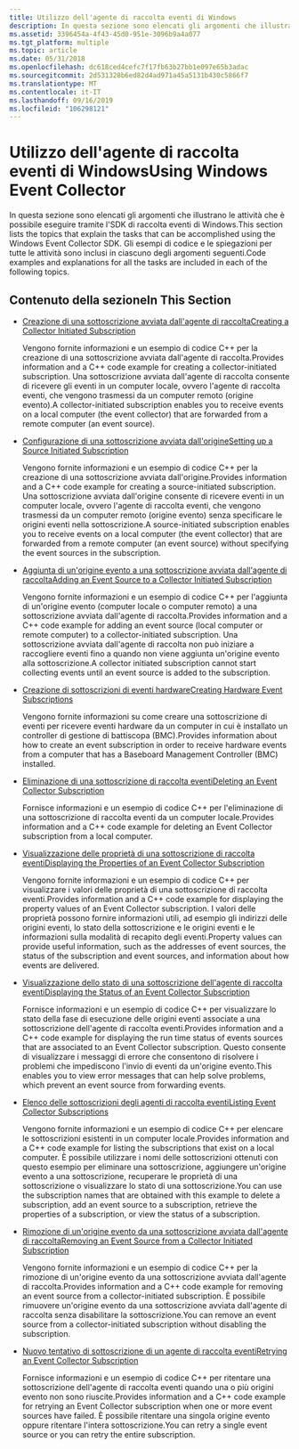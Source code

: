 ```yaml
---
title: Utilizzo dell'agente di raccolta eventi di Windows
description: In questa sezione sono elencati gli argomenti che illustrano le attività che è possibile eseguire tramite l'SDK di raccolta eventi di Windows. Gli esempi di codice e le spiegazioni per tutte le attività sono inclusi in ciascuno degli argomenti seguenti.
ms.assetid: 3396454a-4f43-45d0-951e-3096b9a4a077
ms.tgt_platform: multiple
ms.topic: article
ms.date: 05/31/2018
ms.openlocfilehash: dc618ced4cefc7f17fb63b27bb1e097e65b3adac
ms.sourcegitcommit: 2d531328b6ed82d4ad971a45a5131b430c5866f7
ms.translationtype: MT
ms.contentlocale: it-IT
ms.lasthandoff: 09/16/2019
ms.locfileid: "106298121"
---
```

# <a name="using-windows-event-collector"></a><span data-ttu-id="c13ab-104">Utilizzo dell'agente di raccolta eventi di Windows</span><span class="sxs-lookup"><span data-stu-id="c13ab-104">Using Windows Event Collector</span></span>

<span data-ttu-id="c13ab-105">In questa sezione sono elencati gli argomenti che illustrano le attività che è possibile eseguire tramite l'SDK di raccolta eventi di Windows.</span><span class="sxs-lookup"><span data-stu-id="c13ab-105">This section lists the topics that explain the tasks that can be accomplished using the Windows Event Collector SDK.</span></span> <span data-ttu-id="c13ab-106">Gli esempi di codice e le spiegazioni per tutte le attività sono inclusi in ciascuno degli argomenti seguenti.</span><span class="sxs-lookup"><span data-stu-id="c13ab-106">Code examples and explanations for all the tasks are included in each of the following topics.</span></span>

## <a name="in-this-section"></a><span data-ttu-id="c13ab-107">Contenuto della sezione</span><span class="sxs-lookup"><span data-stu-id="c13ab-107">In This Section</span></span>

-   [<span data-ttu-id="c13ab-108">Creazione di una sottoscrizione avviata dall'agente di raccolta</span><span class="sxs-lookup"><span data-stu-id="c13ab-108">Creating a Collector Initiated Subscription</span></span>](creating-an-event-collector-subscription.md)

    <span data-ttu-id="c13ab-109">Vengono fornite informazioni e un esempio di codice C++ per la creazione di una sottoscrizione avviata dall'agente di raccolta.</span><span class="sxs-lookup"><span data-stu-id="c13ab-109">Provides information and a C++ code example for creating a collector-initiated subscription.</span></span> <span data-ttu-id="c13ab-110">Una sottoscrizione avviata dall'agente di raccolta consente di ricevere gli eventi in un computer locale, ovvero l'agente di raccolta eventi, che vengono trasmessi da un computer remoto (origine evento).</span><span class="sxs-lookup"><span data-stu-id="c13ab-110">A collector-initiated subscription enables you to receive events on a local computer (the event collector) that are forwarded from a remote computer (an event source).</span></span>

-   [<span data-ttu-id="c13ab-111">Configurazione di una sottoscrizione avviata dall'origine</span><span class="sxs-lookup"><span data-stu-id="c13ab-111">Setting up a Source Initiated Subscription</span></span>](setting-up-a-source-initiated-subscription.md)

    <span data-ttu-id="c13ab-112">Vengono fornite informazioni e un esempio di codice C++ per la creazione di una sottoscrizione avviata dall'origine.</span><span class="sxs-lookup"><span data-stu-id="c13ab-112">Provides information and a C++ code example for creating a source-initiated subscription.</span></span> <span data-ttu-id="c13ab-113">Una sottoscrizione avviata dall'origine consente di ricevere eventi in un computer locale, ovvero l'agente di raccolta eventi, che vengono trasmessi da un computer remoto (origine evento) senza specificare le origini eventi nella sottoscrizione.</span><span class="sxs-lookup"><span data-stu-id="c13ab-113">A source-initiated subscription enables you to receive events on a local computer (the event collector) that are forwarded from a remote computer (an event source) without specifying the event sources in the subscription.</span></span>

-   [<span data-ttu-id="c13ab-114">Aggiunta di un'origine evento a una sottoscrizione avviata dall'agente di raccolta</span><span class="sxs-lookup"><span data-stu-id="c13ab-114">Adding an Event Source to a Collector Initiated Subscription</span></span>](adding-an-event-source-to-an-event-collector-subscription.md)

    <span data-ttu-id="c13ab-115">Vengono fornite informazioni e un esempio di codice C++ per l'aggiunta di un'origine evento (computer locale o computer remoto) a una sottoscrizione avviata dall'agente di raccolta.</span><span class="sxs-lookup"><span data-stu-id="c13ab-115">Provides information and a C++ code example for adding an event source (local computer or remote computer) to a collector-initiated subscription.</span></span> <span data-ttu-id="c13ab-116">Una sottoscrizione avviata dall'agente di raccolta non può iniziare a raccogliere eventi fino a quando non viene aggiunta un'origine evento alla sottoscrizione.</span><span class="sxs-lookup"><span data-stu-id="c13ab-116">A collector initiated subscription cannot start collecting events until an event source is added to the subscription.</span></span>

-   [<span data-ttu-id="c13ab-117">Creazione di sottoscrizioni di eventi hardware</span><span class="sxs-lookup"><span data-stu-id="c13ab-117">Creating Hardware Event Subscriptions</span></span>](creating-hardware-event-subscriptions.md)

    <span data-ttu-id="c13ab-118">Vengono fornite informazioni su come creare una sottoscrizione di eventi per ricevere eventi hardware da un computer in cui è installato un controller di gestione di battiscopa (BMC).</span><span class="sxs-lookup"><span data-stu-id="c13ab-118">Provides information about how to create an event subscription in order to receive hardware events from a computer that has a Baseboard Management Controller (BMC) installed.</span></span>

-   [<span data-ttu-id="c13ab-119">Eliminazione di una sottoscrizione di raccolta eventi</span><span class="sxs-lookup"><span data-stu-id="c13ab-119">Deleting an Event Collector Subscription</span></span>](deleting-an-event-collector-subscription.md)

    <span data-ttu-id="c13ab-120">Fornisce informazioni e un esempio di codice C++ per l'eliminazione di una sottoscrizione di raccolta eventi da un computer locale.</span><span class="sxs-lookup"><span data-stu-id="c13ab-120">Provides information and a C++ code example for deleting an Event Collector subscription from a local computer.</span></span>

-   [<span data-ttu-id="c13ab-121">Visualizzazione delle proprietà di una sottoscrizione di raccolta eventi</span><span class="sxs-lookup"><span data-stu-id="c13ab-121">Displaying the Properties of an Event Collector Subscription</span></span>](displaying-the-properties-of-an-event-collector-subscription.md)

    <span data-ttu-id="c13ab-122">Vengono fornite informazioni e un esempio di codice C++ per visualizzare i valori delle proprietà di una sottoscrizione di raccolta eventi.</span><span class="sxs-lookup"><span data-stu-id="c13ab-122">Provides information and a C++ code example for displaying the property values of an Event Collector subscription.</span></span> <span data-ttu-id="c13ab-123">I valori delle proprietà possono fornire informazioni utili, ad esempio gli indirizzi delle origini eventi, lo stato della sottoscrizione e le origini eventi e le informazioni sulla modalità di recapito degli eventi.</span><span class="sxs-lookup"><span data-stu-id="c13ab-123">Property values can provide useful information, such as the addresses of event sources, the status of the subscription and event sources, and information about how events are delivered.</span></span>

-   [<span data-ttu-id="c13ab-124">Visualizzazione dello stato di una sottoscrizione dell'agente di raccolta eventi</span><span class="sxs-lookup"><span data-stu-id="c13ab-124">Displaying the Status of an Event Collector Subscription</span></span>](displaying-the-status-of-an-event-collector-subscription.md)

    <span data-ttu-id="c13ab-125">Fornisce informazioni e un esempio di codice C++ per visualizzare lo stato della fase di esecuzione delle origini eventi associate a una sottoscrizione dell'agente di raccolta eventi.</span><span class="sxs-lookup"><span data-stu-id="c13ab-125">Provides information and a C++ code example for displaying the run time status of events sources that are associated to an Event Collector subscription.</span></span> <span data-ttu-id="c13ab-126">Questo consente di visualizzare i messaggi di errore che consentono di risolvere i problemi che impediscono l'invio di eventi da un'origine evento.</span><span class="sxs-lookup"><span data-stu-id="c13ab-126">This enables you to view error messages that can help solve problems, which prevent an event source from forwarding events.</span></span>

-   [<span data-ttu-id="c13ab-127">Elenco delle sottoscrizioni degli agenti di raccolta eventi</span><span class="sxs-lookup"><span data-stu-id="c13ab-127">Listing Event Collector Subscriptions</span></span>](listing-event-collector-subscriptions.md)

    <span data-ttu-id="c13ab-128">Vengono fornite informazioni e un esempio di codice C++ per elencare le sottoscrizioni esistenti in un computer locale.</span><span class="sxs-lookup"><span data-stu-id="c13ab-128">Provides information and a C++ code example for listing the subscriptions that exist on a local computer.</span></span> <span data-ttu-id="c13ab-129">È possibile utilizzare i nomi delle sottoscrizioni ottenuti con questo esempio per eliminare una sottoscrizione, aggiungere un'origine evento a una sottoscrizione, recuperare le proprietà di una sottoscrizione o visualizzare lo stato di una sottoscrizione.</span><span class="sxs-lookup"><span data-stu-id="c13ab-129">You can use the subscription names that are obtained with this example to delete a subscription, add an event source to a subscription, retrieve the properties of a subscription, or view the status of a subscription.</span></span>

-   [<span data-ttu-id="c13ab-130">Rimozione di un'origine evento da una sottoscrizione avviata dall'agente di raccolta</span><span class="sxs-lookup"><span data-stu-id="c13ab-130">Removing an Event Source from a Collector Initiated Subscription</span></span>](removing-an-event-source-from-an-event-collector-subscription.md)

    <span data-ttu-id="c13ab-131">Vengono fornite informazioni e un esempio di codice C++ per la rimozione di un'origine evento da una sottoscrizione avviata dall'agente di raccolta.</span><span class="sxs-lookup"><span data-stu-id="c13ab-131">Provides information and a C++ code example for removing an event source from a collector-initiated subscription.</span></span> <span data-ttu-id="c13ab-132">È possibile rimuovere un'origine evento da una sottoscrizione avviata dall'agente di raccolta senza disabilitare la sottoscrizione.</span><span class="sxs-lookup"><span data-stu-id="c13ab-132">You can remove an event source from a collector-initiated subscription without disabling the subscription.</span></span>

-   [<span data-ttu-id="c13ab-133">Nuovo tentativo di sottoscrizione di un agente di raccolta eventi</span><span class="sxs-lookup"><span data-stu-id="c13ab-133">Retrying an Event Collector Subscription</span></span>](retrying-an-event-collector-subscription.md)

    <span data-ttu-id="c13ab-134">Fornisce informazioni e un esempio di codice C++ per ritentare una sottoscrizione dell'agente di raccolta eventi quando una o più origini evento non sono riuscite.</span><span class="sxs-lookup"><span data-stu-id="c13ab-134">Provides information and a C++ code example for retrying an Event Collector subscription when one or more event sources have failed.</span></span> <span data-ttu-id="c13ab-135">È possibile ritentare una singola origine evento oppure ritentare l'intera sottoscrizione.</span><span class="sxs-lookup"><span data-stu-id="c13ab-135">You can retry a single event source or you can retry the entire subscription.</span></span>

 

 




